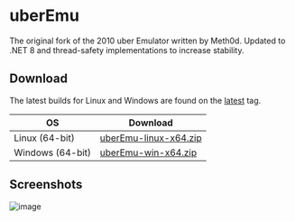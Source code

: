 # uberEmu
The original fork of the 2010 uber Emulator written by Meth0d. Updated to .NET 8 and thread-safety implementations to increase stability.

## Download

The latest builds for Linux and Windows are found on the [latest](https://github.com/Quackster/uberEmu/releases/tag/latest) tag.

| OS | Download |
|---|---|
| Linux (64-bit) | [uberEmu-linux-x64.zip](https://github.com/Quackster/uberEmu/releases/download/latest/uberEmu-linux-x64.zip) |
| Windows (64-bit) | [uberEmu-win-x64.zip](https://github.com/Quackster/uberEmu/releases/download/latest/uberEmu-win-x64.zip) |

## Screenshots

![image](https://github.com/user-attachments/assets/888f330b-c593-4e97-8e05-a6d25f29eae1)

